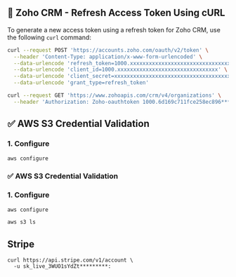 ## 🔐 Zoho CRM - Refresh Access Token Using cURL

To generate a new access token using a refresh token for Zoho CRM, use the following `curl` command:

```bash
curl --request POST 'https://accounts.zoho.com/oauth/v2/token' \
  --header 'Content-Type: application/x-www-form-urlencoded' \
  --data-urlencode 'refresh_token=1000.xxxxxxxxxxxxxxxxxxxxxxxxxxxxxxxx' \
  --data-urlencode 'client_id=1000.xxxxxxxxxxxxxxxxxxxxxxxxxxxxxxxx' \
  --data-urlencode 'client_secret=xxxxxxxxxxxxxxxxxxxxxxxxxxxxxxxxxxxxxxxx' \
  --data-urlencode 'grant_type=refresh_token'
```
```bash
curl --request GET 'https://www.zohoapis.com/crm/v4/organizations' \
  --header 'Authorization: Zoho-oauthtoken 1000.6d169c711fce258ec896******************'
```

## ✅ AWS S3 Credential Validation

### 1. Configure
```bash
aws configure
```
### ✅ AWS S3 Credential Validation

### 1. Configure
```bash
aws configure

aws s3 ls
```

## Stripe 

```
curl https://api.stripe.com/v1/account \
  -u sk_live_3WUO1sYdZt*********:
``` 
